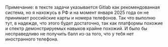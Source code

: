 Примечание: в тексте задачи указывается Gitlab как рекомендованная система, но я нахожусь в РФ и на момент января 2025 года он не принимает российские карты и номера телефонов. Так что выполню тут, в надежде, что этого будет достаточно, так как платформы похожие и спектр демонстрируемых навыков крайне похожий. И было бы несправедливо не получить балл из-за того, что у тебя нет иностранного телефона.